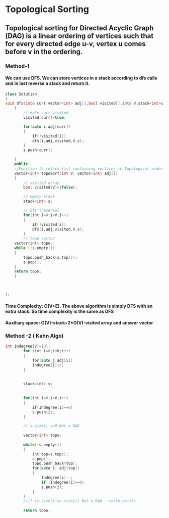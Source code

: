 # Topological Sorting
## Topological sorting for Directed Acyclic Graph (DAG) is a linear ordering of vertices such that for every directed edge u-v, vertex u comes before v in the ordering.
### Method-1
#### We can use DFS. We can store vertices in a stack according to dfs calls and in last reverse a stack and return it.
```C++
class Solution
{                                                                                                                                                                                                                                                                                                                                                                                                                                                    
void dfs(int& curr,vector<int> adj[],bool visited[],int& V,stack<int>& s)
    {   
        // make curr visited
        visited[curr]=true;

        for(auto i:adj[curr])
        {
            if(!visited[i])
            dfs(i,adj,visited,V,s);
        }
        s.push(curr);

    }                                                                                                                                                                                                                                                                                                                                                                                                                                   
	public:
	//Function to return list containing vertices in Topological order. 
	vector<int> topoSort(int V, vector<int> adj[]) 
	{   
        // visited array
        bool visited[V]={false};

        // empty stack
        stack<int> s;

        // dfs traversal
        for(int i=0;i<V;i++)
        {
            if(!visited[i])
            dfs(i,adj,visited,V,s);
        }
        // topo vector
    vector<int> topo;
    while (!s.empty())
    {
        topo.push_back(s.top());
        s.pop();
    }
    return topo;
	}


    
};
```

#### Time Complexity: O(V+E). The above algorithm is simply DFS with an extra stack. So time complexity is the same as DFS
#### Auxiliary space: O(V)-stack+2*O(V)-visited array and answer vector


### Method -2 ( Kahn Algo)


```C++
int Indegree[V]={0};
        for (int i=0;i<V;i++)
        {   
            for(auto j:adj[i])
            Indegree[j]++;
        }
     
        
        stack<int> s;
       
        
        for(int i=0;i<V;i++)
        {
            if(Indegree[i]==0)
            s.push(i);
        }

        // s.size() ==0 Not a DAG
        
        vector<int> topo;
        
        while(!s.empty())
        {
            int top=s.top();
            s.pop();
            topo.push_back(top);
            for(auto i: adj[top])
            {
                Indegree[i]--;
                if (Indegree[i]==0)
                s.push(i);
            }
        }
        //if (s.size()!=v.size()) Not a DAG - cycle exists
      
        return topo;

```
